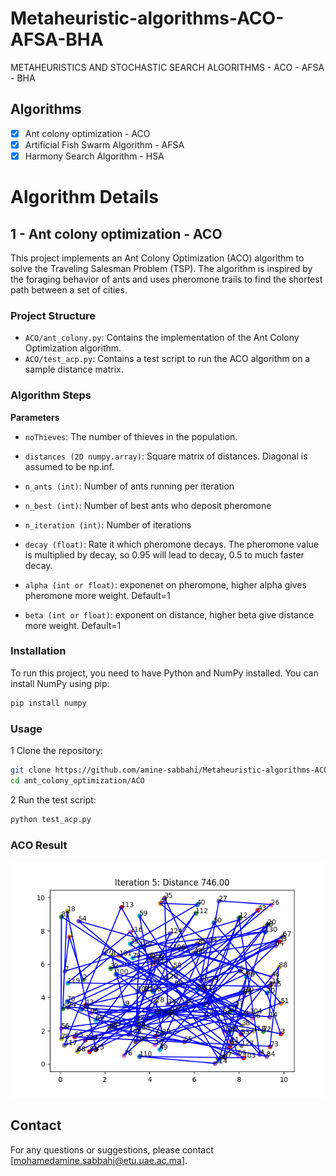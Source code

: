 # Metaheuristic-algorithms-ACO-AFSA-BHA
METAHEURISTICS AND STOCHASTIC SEARCH ALGORITHMS - ACO - AFSA - BHA

## **Algorithms**

- [x] Ant colony optimization - ACO
- [x] Artificial Fish Swarm Algorithm - AFSA
- [x] Harmony Search Algorithm - HSA

# **Algorithm Details**
## **1 - Ant colony optimization - ACO**

This project implements an Ant Colony Optimization (ACO) algorithm to solve the Traveling Salesman Problem (TSP). The algorithm is inspired by the foraging behavior of ants and uses pheromone trails to find the shortest path between a set of cities.

### Project Structure

- `ACO/ant_colony.py`: Contains the implementation of the Ant Colony Optimization algorithm.
- `ACO/test_acp.py`: Contains a test script to run the ACO algorithm on a sample distance matrix.

### **Algorithm Steps**

**Parameters**

- `noThieves`: The number of thieves in the population.

- `distances (2D numpy.array)`: Square matrix of distances. Diagonal is assumed to be np.inf.
- `n_ants (int)`: Number of ants running per iteration
- `n_best (int)`: Number of best ants who deposit pheromone
- `n_iteration (int)`: Number of iterations
- `decay (float)`: Rate it which pheromone decays. The pheromone value is multiplied by decay, so 0.95 will lead to decay, 0.5 to much faster decay.
- `alpha (int or float)`: exponenet on pheromone, higher alpha gives pheromone more weight. Default=1
- `beta (int or float)`: exponent on distance, higher beta give distance more weight. Default=1

### Installation

To run this project, you need to have Python and NumPy installed. You can install NumPy using pip:

```bash
pip install numpy
```

### Usage
 1 Clone the repository:

```bash
git clone https://github.com/amine-sabbahi/Metaheuristic-algorithms-ACO-AFSA-BHA.git
cd ant_colony_optimization/ACO
```
 2 Run the test script:

```bash
python test_acp.py
```
### ACO Result
![figure](ACO/Figures/Figure_1.png)




## Contact

For any questions or suggestions, please contact [mohamedamine.sabbahi@etu.uae.ac.ma].


